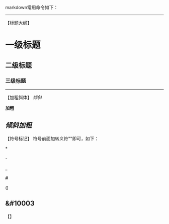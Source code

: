 markdown常用命令如下：
***
【标题大纲】
# 一级标题
## 二级标题
### 三级标题
---
【加粗斜体】
*倾斜*

**加粗**

***倾斜加粗***
---
【符号标记】
符号前面加转义符"\"即可，如下：

\*

\-

\_

\#

\()

\&#10003
---
【】
